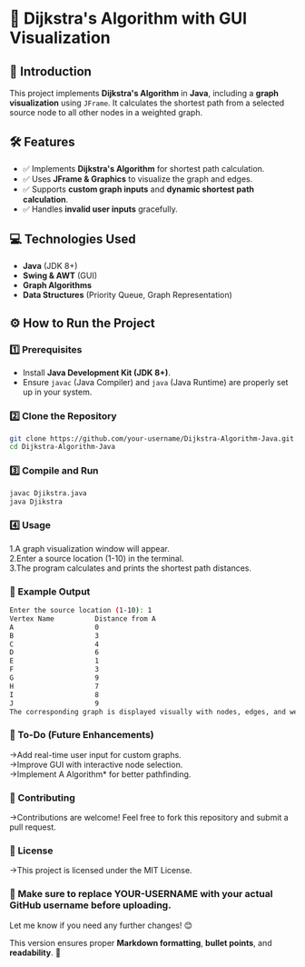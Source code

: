 # 🚀 Dijkstra's Algorithm with GUI Visualization

## 📖 Introduction
This project implements **Dijkstra's Algorithm** in **Java**, including a **graph visualization** using `JFrame`. It calculates the shortest path from a selected source node to all other nodes in a weighted graph.

## 🛠️ Features
- ✅ Implements **Dijkstra's Algorithm** for shortest path calculation.
- ✅ Uses **JFrame & Graphics** to visualize the graph and edges.
- ✅ Supports **custom graph inputs** and **dynamic shortest path calculation**.
- ✅ Handles **invalid user inputs** gracefully.

## 💻 Technologies Used
- **Java** (JDK 8+)
- **Swing & AWT** (GUI)
- **Graph Algorithms**
- **Data Structures** (Priority Queue, Graph Representation)

## ⚙️ How to Run the Project
### **1️⃣ Prerequisites**
- Install **Java Development Kit (JDK 8+)**.
- Ensure `javac` (Java Compiler) and `java` (Java Runtime) are properly set up in your system.

### **2️⃣ Clone the Repository**
```sh
git clone https://github.com/your-username/Dijkstra-Algorithm-Java.git
cd Dijkstra-Algorithm-Java
```

### **3️⃣ Compile and Run**
```sh
javac Djikstra.java
java Djikstra
```

### **4️⃣ Usage**
1.A graph visualization window will appear.
<br>
2.Enter a source location (1-10) in the terminal.
<br>
3.The program calculates and prints the shortest path distances.

### **📌 Example Output**
```sh
Enter the source location (1-10): 1
Vertex Name          Distance from A
A                    0
B                    3
C                    4
D                    6
E                    1
F                    3
G                    9
H                    7
I                    8
J                    9
The corresponding graph is displayed visually with nodes, edges, and weights.
```

### **🎯 To-Do (Future Enhancements)**
->Add real-time user input for custom graphs.<br>
->Improve GUI with interactive node selection.<br>
->Implement A Algorithm* for better pathfinding.

### **🤝 Contributing**
->Contributions are welcome! Feel free to fork this repository and submit a pull request.

### **📜 License**
->This project is licensed under the MIT License.

### 🚀 Make sure to replace YOUR-USERNAME with your actual GitHub username before uploading.<br>
Let me know if you need any further changes! 😊

This version ensures proper **Markdown formatting**, **bullet points**, and **readability**. 🚀
